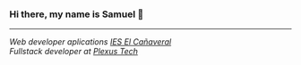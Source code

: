 ### Hi there, my name is Samuel 👋
<hr style="height: 1px;"/>
<p><em>Web developer aplications <a href="https://www.educa2.madrid.org/web/iescanaveral">IES El Cañaveral</a>
</br>Fullstack developer at <a href="https://www.plexus.es/">Plexus Tech</a>
</em></p>
